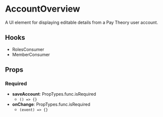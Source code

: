 # AccountOverview

A UI element for displaying editable details from a Pay Theory user account.

## Hooks

-   RolesConsumer
-   MemberConsumer

## Props

### Required

-   **saveAccount**: PropTypes.func.isRequired
    -   `() => {}`
-   **onChange**: PropTypes.func.isRequired
    -   `(event) => {}`
